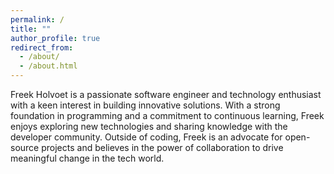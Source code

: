 ```yaml
---
permalink: /
title: ""
author_profile: true
redirect_from: 
  - /about/
  - /about.html
---
```


Freek Holvoet is a passionate software engineer and technology enthusiast with a keen interest in building innovative solutions. With a strong foundation in programming and a commitment to continuous learning, Freek enjoys exploring new technologies and sharing knowledge with the developer community. Outside of coding, Freek is an advocate for open-source projects and believes in the power of collaboration to drive meaningful change in the tech world.
